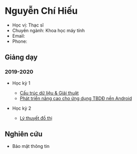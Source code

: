 # Nguyễn Chí Hiếu

- Học vị: Thạc sĩ
- Chuyên ngành: Khoa học máy tính
- Email:
- Phone: 

## Giảng dạy

### 2019-2020

- Học kỳ 1
  - [Cấu trúc dữ liệu & Giải thuật](https://hieuchnguyen.github.io/teaching/data-structures-algorithms/dsa-intro)
  - [Phát triển nâng cao cho ứng dụng TBDĐ nền Android](https://hieuchnguyen.github.io/teaching/android-advanced/android-advanced)

- Học kỳ 2
  - [Lý thuyết đồ thị](https://hieuchnguyen.github.io/teaching/graph-theory/graph-theory)

## Nghiên cứu

- Bảo mật thông tin
